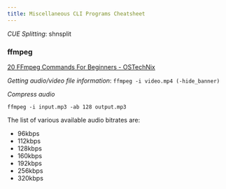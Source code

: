 ```yaml
---
title: Miscellaneous CLI Programs Cheatsheet
---
```


*CUE Splitting*: shnsplit

### ffmpeg

[20 FFmpeg Commands For Beginners -
OSTechNix](https://www.ostechnix.com/20-ffmpeg-commands-beginners/)

*Getting audio/video file information*: `ffmpeg -i video.mp4
(-hide_banner)`

*Compress audio*

`ffmpeg -i input.mp3 -ab 128 output.mp3`

The list of various available audio bitrates are:

- 96kbps
- 112kbps
- 128kbps
- 160kbps
- 192kbps
- 256kbps
- 320kbps
